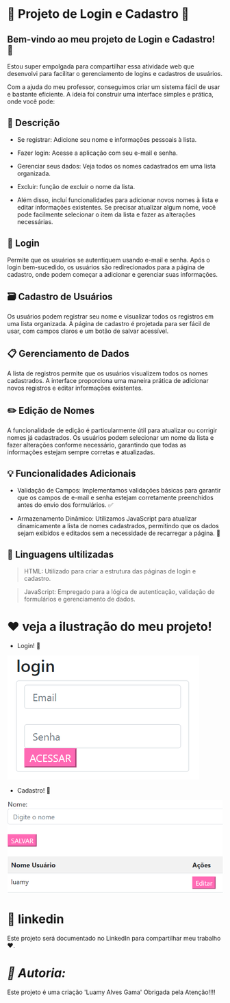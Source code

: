 # 💌 Projeto de Login e Cadastro 💌

## Bem-vindo ao meu projeto de Login e Cadastro! 🌟

 Estou super empolgada para compartilhar essa atividade web que desenvolvi para facilitar o gerenciamento de logins e cadastros de usuários.

Com a ajuda do meu professor, conseguimos criar um sistema fácil de usar e bastante eficiente. A ideia foi construir uma interface simples e prática, onde você pode:

## 📝 Descrição

* Se registrar: Adicione seu nome e informações pessoais à lista.

* Fazer login: Acesse a aplicação com seu e-mail e senha.

* Gerenciar seus dados: Veja todos os nomes cadastrados em uma lista organizada.

* Excluir: função de excluir o nome da lista.

* Além disso, incluí funcionalidades para adicionar novos nomes à lista e editar informações existentes. Se precisar atualizar algum nome, você pode facilmente selecionar o item da lista e fazer as alterações necessárias.

## 🔑 Login

Permite que os usuários se autentiquem usando e-mail e senha. Após o login bem-sucedido, os usuários são redirecionados para a página de cadastro, onde podem começar a adicionar e gerenciar suas informações.

## 🗃️ Cadastro de Usuários

Os usuários podem registrar seu nome e visualizar todos os registros em uma lista organizada. A página de cadastro é projetada para ser fácil de usar, com campos claros e um botão de salvar acessível.

## 📋 Gerenciamento de Dados

A lista de registros permite que os usuários visualizem todos os nomes cadastrados. A interface proporciona uma maneira prática de adicionar novos registros e editar informações existentes.

## ✏️ Edição de Nomes

A funcionalidade de edição é particularmente útil para atualizar ou corrigir nomes já cadastrados. Os usuários podem selecionar um nome da lista e fazer alterações conforme necessário, garantindo que todas as informações estejam sempre corretas e atualizadas.

## 💡 Funcionalidades Adicionais

* Validação de Campos: Implementamos validações básicas para garantir que os campos de e-mail e senha estejam corretamente preenchidos antes do envio dos formulários. ✅

* Armazenamento Dinâmico: Utilizamos JavaScript para atualizar dinamicamente a lista de nomes cadastrados, permitindo que os dados sejam exibidos e editados sem a necessidade de recarregar a página. 🔄

## 🧩 Linguagens ultilizadas

> HTML: Utilizado para criar a estrutura das páginas de login e cadastro. 

> JavaScript: Empregado para a lógica de autenticação, validação de formulários e gerenciamento de dados. 

# ❤️ veja a ilustração do meu projeto!

* Login! 🌟

![login-cad](img/lo.png)

* Cadastro! 🌟

![login-cad](img/ca.png)

# 🎉 linkedin

Este projeto será documentado no LinkedIn para compartilhar meu trabalho ❤️.

# *📝 Autoria:*

Este projeto é uma criação 'Luamy Alves Gama' Obrigada pela Atenção!!!!